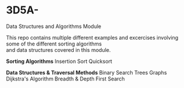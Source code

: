 # 3D5A-
Data Structures and Algorithms Module

This repo contains multiple different examples and excercises involving some of the different sorting algorithms <br />
and data structures covered in this module. 

**Sorting Algorithms** 
Insertion Sort 
Quicksort 

**Data Structures & Traversal Methods** 
Binary Search Trees
Graphs 
Dijkstra's Algorithm 
Breadth & Depth First Search 
